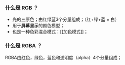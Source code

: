 ### 什么是 RGB ？
- 光的三原色；由红绿蓝3个分量组成；（红+绿+蓝 = 白）
- 用于**屏幕显示**的颜色模型；
- 也是一种色彩混合模式：[[加色模式]]；

### 什么是 RGBA ？
RGBA由红色，绿色，蓝色和透明度（alpha）4个分量组成；

